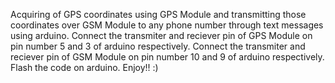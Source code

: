 Acquiring of GPS coordinates using GPS Module and transmitting those coordinates over GSM Module to any phone number through text messages using arduino.
Connect the transmiter and reciever pin of GPS Module on pin number 5 and 3 of arduino respectively.
Connect the transmiter and reciever pin of GSM Module on pin number 10 and 9 of arduino respectively.
Flash the code on arduino.
Enjoy!! :)
